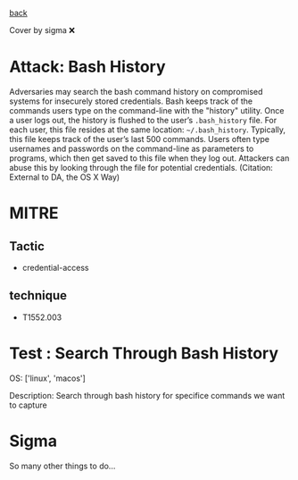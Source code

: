 [back](../index.md)

Cover by sigma :x: 

# Attack: Bash History

 Adversaries may search the bash command history on compromised systems for insecurely stored credentials. Bash keeps track of the commands users type on the command-line with the "history" utility. Once a user logs out, the history is flushed to the user’s <code>.bash_history</code> file. For each user, this file resides at the same location: <code>~/.bash_history</code>. Typically, this file keeps track of the user’s last 500 commands. Users often type usernames and passwords on the command-line as parameters to programs, which then get saved to this file when they log out. Attackers can abuse this by looking through the file for potential credentials. (Citation: External to DA, the OS X Way)

# MITRE
## Tactic
  - credential-access

## technique
  - T1552.003

# Test : Search Through Bash History

OS: ['linux', 'macos']

Description: Search through bash history for specifice commands we want to capture


# Sigma

 So many other things to do...